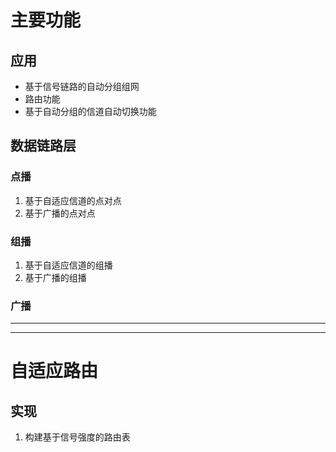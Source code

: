 # 主要功能

## 应用

- 基于信号链路的自动分组组网
- 路由功能
- 基于自动分组的信道自动切换功能

## 数据链路层

### 点播

1. 基于自适应信道的点对点
2. 基于广播的点对点

### 组播

1. 基于自适应信道的组播
2. 基于广播的组播

### 广播

-------
-------

# 自适应路由

## 实现

1. 构建基于信号强度的路由表
